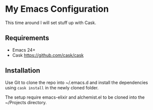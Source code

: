 My Emacs Configuration
======================

This time around I will set stuff up with Cask.


Requirements
------------

  * Emacs 24+
  * Cask https://github.com/cask/cask


Installation
------------

Use Git to clone the repo into ~/.emacs.d and install the dependencies using `cask install` in the newly cloned folder.

The setup require emacs-elixir and alchemist.el to be cloned into the ~/Projects directory.